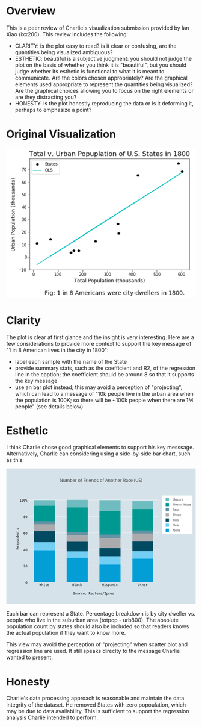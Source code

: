 # Overview
This is a peer review of Charlie's visualization submission provided by Ian Xiao (ixx200). This review includes the following:
- CLARITY: is the plot easy to read? is it clear or confusing, are the quantities being visualized ambiguous?
- ESTHETIC: beautiful is a subjective judgment: you should not judge the plot on the basis of whether you think it is "beautiful", but you should judge whether its esthetic is functional to what it is meant to communicate. Are the colors chosen appropriately? Are the graphical elements used appropriate to represent the quantities being visualized? Are the graphical choices allowing you to focus on the right elements or are they distracting you?
- HONESTY: is the plot honestly reproducing the data or is it deforming it, perhaps to emphasize a point?

# Original Visualization

![Alt text](./1800pop.png?raw=true)

# Clarity
The plot is clear at first glance and the insight is very interesting. Here are a few considerations to provide more context to support the key message of "1 in 8 American lives in the city in 1800":
- label each sample with the name of the State
- provide summary stats, such as the coefficient and R2, of the regression line in the caption; the coefficient should be around 8 so that it supports the key message
- use an bar plot instead; this may avoid a perception of "projecting", which can lead to a message of "10k people live in the urban area when the population is 100K; so there will be ~100k people when there are 1M people" (see details below)

# Esthetic
I think Charlie chose good graphical elements to support his key messsage. Alternatively, Charlie can considering using a side-by-side bar chart, such as this: 

![Alt text](./sample_barchart.png?raw=true)

Each bar can represent a State. Percentage breakdown is by city dweller vs. people who live in the suburban area (totpop - urb800). The absolute population count by states should also be included so that readers knows the actual population if they want to know more. 

This view may avoid the perception of "projecting" when scatter plot and regression line are used. It still speaks direclty to the message Charlie wanted to present.  

# Honesty
Charlie's data processing approach is reasonable and maintain the data integrity of the dataset. He removed States with zero popoulation, which may be due to data availability. This is sufficient to support the regression analysis Charlie intended to perform.  
